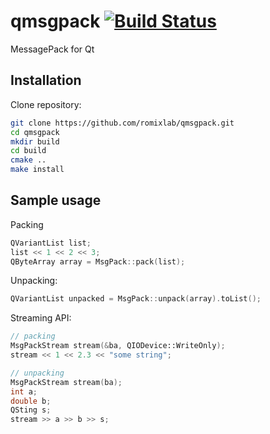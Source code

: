 qmsgpack [![Build Status](https://travis-ci.org/romixlab/qmsgpack.svg?branch=master)](https://travis-ci.org/romixlab/qmsgpack)
========

MessagePack for Qt

Installation
------------
Clone repository:
~~~bash
git clone https://github.com/romixlab/qmsgpack.git
cd qmsgpack
mkdir build
cd build
cmake ..
make install
~~~

Sample usage
------------
Packing
~~~cpp
QVariantList list;
list << 1 << 2 << 3;
QByteArray array = MsgPack::pack(list);
~~~

Unpacking:
~~~cpp
QVariantList unpacked = MsgPack::unpack(array).toList();
~~~

Streaming API:
~~~cpp
// packing
MsgPackStream stream(&ba, QIODevice::WriteOnly);
stream << 1 << 2.3 << "some string";

// unpacking
MsgPackStream stream(ba);
int a;
double b;
QSting s;
stream >> a >> b >> s;
~~~
